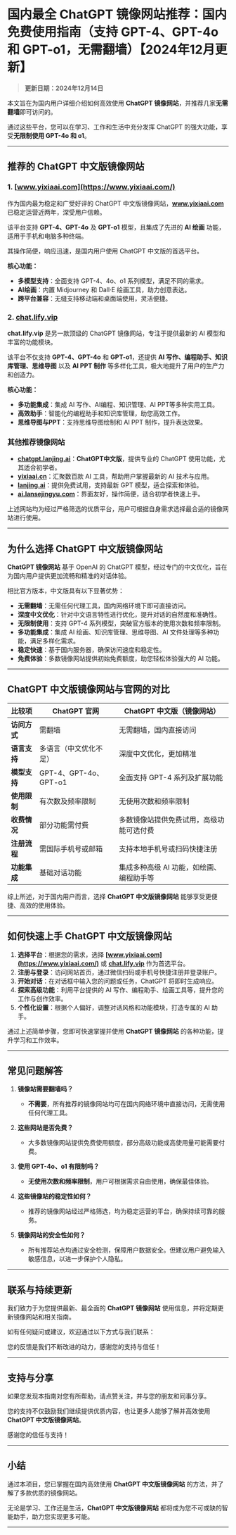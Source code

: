 # 国内最全 ChatGPT 镜像网站推荐：国内免费使用指南（支持 GPT-4、GPT-4o 和 GPT-o1，无需翻墙）【2024年12月更新】

> **更新日期：2024年12月14日** 

本文旨在为国内用户详细介绍如何高效使用 **ChatGPT 镜像网站**，并推荐几家**无需翻墙**即可访问的。

通过这些平台，您可以在学习、工作和生活中充分发挥 ChatGPT 的强大功能，享受**无限制使用 GPT-4o 和 o1**。

---

## 推荐的 ChatGPT 中文版镜像网站

### 1. [www.yixiaai.com](https://www.yixiaai.com/)
作为国内最为稳定和广受好评的 ChatGPT 中文版镜像网站，**www.yixiaai.com** 已稳定运营近两年，深受用户信赖。

该平台支持 **GPT-4、GPT-4o** 及 **GPT-o1** 模型，且集成了先进的 **AI 绘画** 功能，适用于手机和电脑多种终端。

其操作简便，响应迅速，是国内用户使用 ChatGPT 中文版的首选平台。

**核心功能：**
- **多模型支持**：全面支持 GPT-4、4o、o1 系列模型，满足不同的需求。
- **AI绘画**：内置 Midjourney 和 Dall·E 绘画工具，助力创意表达。
- **跨平台兼容**：无缝支持移动端和桌面端使用，灵活便捷。

### 2. [chat.lify.vip](https://chat.lify.vip/)
**chat.lify.vip** 是另一款顶级的 ChatGPT 镜像网站，专注于提供最新的 AI 模型和丰富的功能模块。

该平台不仅支持 **GPT-4、GPT-4o** 和 **GPT-o1**，还提供 **AI 写作、编程助手、知识库管理、思维导图** 以及 **AI PPT 制作** 等多样化工具，极大地提升了用户的生产力和创造力。

**核心功能：**
- **多功能集成**：集成 AI 写作、AI编程、知识管理、AI PPT等多种实用工具。
- **高效助手**：智能化的编程助手和知识库管理，助您高效工作。
- **思维导图与PPT**：支持思维导图绘制和 AI PPT 制作，提升表达效果。

### 其他推荐镜像网站

- **[chatgpt.lanjing.ai](https://chatgpt.lanjing.ai/)**：**ChatGPT中文版**，提供专业的 ChatGPT 使用功能，尤其适合初学者。
- **[yixiaai.cn](https://yixiaai.cn/)**：汇聚数百款 AI 工具，帮助用户掌握最新的 AI 技术与应用。
- **[lanjing.ai](https://lanjing.ai/)**：提供免费试用，支持最新 GPT 模型，适合探索和体验。
- **[ai.lansejingyu.com](https://ai.lansejingyu.com/)**：界面友好，操作简便，适合初学者快速上手。

上述网站均为经过严格筛选的优质平台，用户可根据自身需求选择最合适的镜像网站进行使用。

---

## 为什么选择 ChatGPT 中文版镜像网站

**ChatGPT 镜像网站** 基于 OpenAI 的 ChatGPT 模型，经过专门的中文优化，旨在为国内用户提供更加流畅和精准的对话体验。

相比官方版本，中文版具有以下显著优势：
- **无需翻墙**：无需任何代理工具，国内网络环境下即可直接访问。
- **深度中文优化**：针对中文语言特性进行优化，提升对话的自然度和准确性。
- **无限制使用**：支持 GPT-4 系列模型，突破官方版本的使用次数和频率限制。
- **多功能集成**：集成 AI 绘画、知识库管理、思维导图、AI 文件处理等多种功能，满足多样化需求。
- **稳定快速**：基于国内服务器，确保访问速度和稳定性。
- **免费体验**：多数镜像网站提供初始免费额度，助您轻松体验强大的 AI 功能。

---

## ChatGPT 中文版镜像网站与官网的对比

| 比较项 | ChatGPT 官网 | ChatGPT 中文版（镜像网站） |
|--------|--------------|----------------------------|
| **访问方式** | 需翻墙 | 无需翻墙，国内直接访问 |
| **语言支持** | 多语言（中文优化不足） | 深度中文优化，更加精准 |
| **模型支持** | GPT-4、GPT-4o、GPT-o1 | 全面支持 GPT-4 系列及扩展功能 |
| **使用限制** | 有次数及频率限制 | 无使用次数和频率限制 |
| **收费情况** | 部分功能需付费 | 多数镜像站提供免费试用，高级功能可选付费 |
| **注册流程** | 需国际手机号或邮箱 | 支持本地手机号或扫码快捷注册 |
| **功能集成** | 基础对话功能 | 集成多种高级 AI 功能，如绘画、编程助手等 |

综上所述，对于国内用户而言，选择 **ChatGPT 中文版镜像网站** 能够享受更便捷、高效的使用体验。

---

## 如何快速上手 ChatGPT 中文版镜像网站

1. **选择平台**：根据您的需求，选择 **[www.yixiaai.com](https://www.yixiaai.com/)** 或 **[chat.lify.vip](https://chat.lify.vip/)** 作为首选平台。
2. **注册与登录**：访问网站首页，通过微信扫码或手机号快捷注册并登录账户。
3. **开始对话**：在对话框中输入您的问题或任务，ChatGPT 将即时生成响应。
4. **探索高级功能**：利用平台提供的 AI 写作、编程助手、绘画工具等，提升您的工作与创作效率。
5. **个性化设置**：根据个人偏好，调整对话风格和功能模块，打造专属的 AI 助手。

通过上述简单步骤，您即可快速掌握并使用 **ChatGPT 镜像网站** 的各种功能，提升学习和工作效率。

---

## 常见问题解答

1. **镜像站需要翻墙吗？**
   - **不需要**，所有推荐的镜像网站均可在国内网络环境中直接访问，无需使用任何代理工具。

2. **这些网站是否免费？**
   - 大多数镜像网站提供免费使用额度，部分高级功能或高使用量可能需要付费。

3. **使用 GPT-4o、o1 有限制吗？**
   - **无使用次数和频率限制**，用户可根据需求自由使用，确保最佳体验。

4. **这些镜像站的稳定性如何？**
   - 推荐的镜像网站经过严格筛选，均为稳定运营的平台，确保持续可靠的服务。

5. **镜像网站的安全性如何？**
   - 所有推荐站点均通过安全检测，保障用户数据安全。但建议用户避免输入敏感信息，以进一步保护个人隐私。

---

## 联系与持续更新

我们致力于为您提供最新、最全面的 **ChatGPT 镜像网站** 使用信息，并将定期更新镜像网站和相关指南。

如有任何疑问或建议，欢迎通过以下方式与我们联系：

您的反馈是我们不断改进的动力，感谢您的支持与信任！

---

## 支持与分享

如果您发现本指南对您有所帮助，请点赞关注，并与您的朋友和同事分享。

您的支持不仅鼓励我们继续提供优质内容，也让更多人能够了解并高效使用 **ChatGPT 中文版镜像网站**。

感谢您的信任与支持！

---

## 小结

通过本项目，您已掌握在国内高效使用 **ChatGPT 中文版镜像网站** 的方法，并了解了多款优质的镜像网站。

无论是学习、工作还是生活，**ChatGPT 中文版镜像网站** 都将成为您不可或缺的智能助手，助力您实现更多可能。

---
